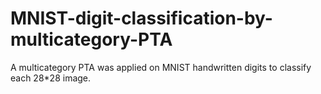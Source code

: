 # MNIST-digit-classification-by-multicategory-PTA
A multicategory PTA  was applied on MNIST handwritten digits to classify each 28*28 image.

